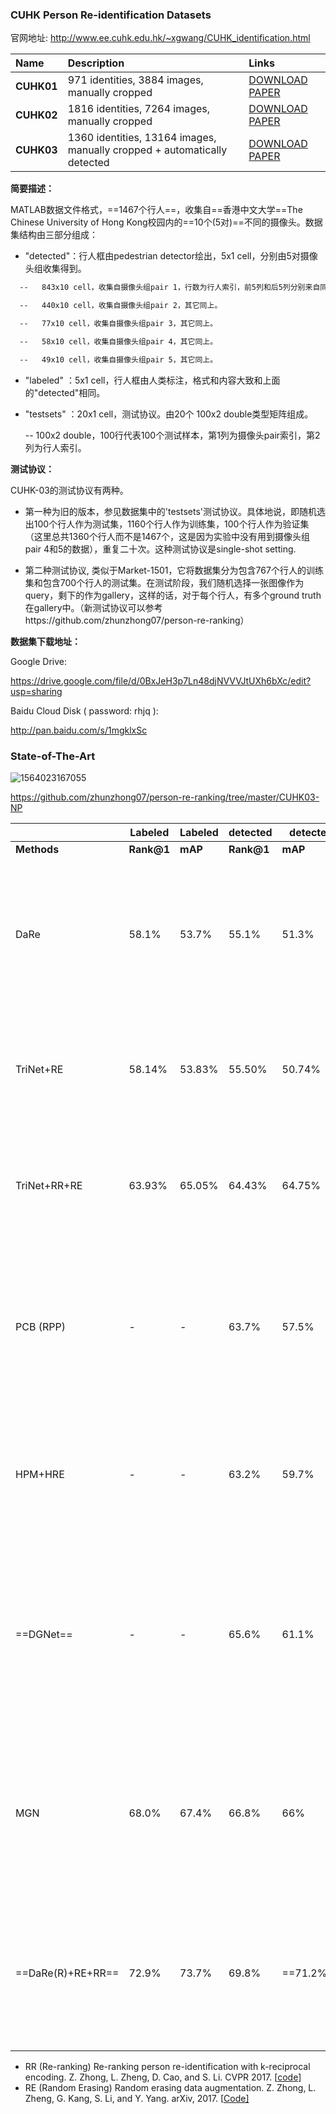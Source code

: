 ### CUHK Person Re-identification Datasets

官网地址: http://www.ee.cuhk.edu.hk/~xgwang/CUHK_identification.html

| Name       | Description                                                  | Links                                                        |
| :--------- | :----------------------------------------------------------- | :----------------------------------------------------------- |
| **CUHK01** | 971 identities, 3884 images, manually cropped                | [DOWNLOAD](https://docs.google.com/spreadsheet/viewform?formkey=dF9pZ1BFZkNiMG1oZUdtTjZPalR0MGc6MA)   [PAPER](http://www.ee.cuhk.edu.hk/~rzhao/project/transfer_accv12/liZWaccv12.pdf) |
| **CUHK02** | 1816 identities, 7264 images, manually cropped               | [DOWNLOAD](https://docs.google.com/spreadsheet/viewform?usp=drive_web&formkey=dHZtSGIwTnVDUEdWMFktQWU2bTZ0N3c6MA#gid=0)   [PAPER](http://www.cv-foundation.org/openaccess/content_cvpr_2013/papers/Li_Locally_Aligned_Feature_2013_CVPR_paper.pdf) |
| **CUHK03** | 1360 identities, 13164 images, manually cropped + automatically detected | [DOWNLOAD](https://docs.google.com/spreadsheet/viewform?usp=drive_web&formkey=dHRkMkFVSUFvbTJIRkRDLWRwZWpONnc6MA#gid=0)   [PAPER](http://www.cv-foundation.org/openaccess/content_cvpr_2014/papers/Li_DeepReID_Deep_Filter_2014_CVPR_paper.pdf) |

**简要描述：** 

MATLAB数据文件格式，==1467个行人==，收集自==香港中文大学==The Chinese University of Hong Kong校园内的==10个(5对)==不同的摄像头。数据集结构由三部分组成：

- "detected"：行人框由pedestrian detector绘出，5x1 cell，分别由5对摄像头组收集得到。

```html
  --   843x10 cell，收集自摄像头组pair 1，行数为行人索引，前5列和后5列分别来自同一组的不同摄像头。cell内每个元素为一幅 MxNx3 的行人框图像(uint8 数据类型)，个别图像可能空缺，为空集。

  --   440x10 cell，收集自摄像头组pair 2，其它同上。

  --   77x10 cell，收集自摄像头组pair 3，其它同上。

  --   58x10 cell，收集自摄像头组pair 4，其它同上。

  --   49x10 cell，收集自摄像头组pair 5，其它同上。
```

-  "labeled" ：5x1 cell，行人框由人类标注，格式和内容大致和上面的"detected"相同。

-  "testsets" ：20x1 cell，测试协议。由20个 100x2 double类型矩阵组成。

      --   100x2 double，100行代表100个测试样本，第1列为摄像头pair索引，第2列为行人索引。



**测试协议：**

CUHK-03的测试协议有两种。

- 第一种为旧的版本，参见数据集中的'testsets'测试协议。具体地说，即随机选出100个行人作为测试集，1160个行人作为训练集，100个行人作为验证集（这里总共1360个行人而不是1467个，这是因为实验中没有用到摄像头组pair 4和5的数据），重复二十次。这种测试协议是single-shot setting.

- 第二种测试协议, 类似于Market-1501，它将数据集分为包含767个行人的训练集和包含700个行人的测试集。在测试阶段，我们随机选择一张图像作为query，剩下的作为gallery，这样的话，对于每个行人，有多个ground truth在gallery中。（新测试协议可以参考https://github.com/zhunzhong07/person-re-ranking） 

  

**数据集下载地址：**

Google Drive: 

https://drive.google.com/file/d/0BxJeH3p7Ln48djNVVVJtUXh6bXc/edit?usp=sharing

Baidu Cloud Disk ( password: rhjq ):

http://pan.baidu.com/s/1mgklxSc



### State-of-The-Art

![1564023167055](D:\Notes\raw_images\1564023167055.png)

https://github.com/zhunzhong07/person-re-ranking/tree/master/CUHK03-NP

|                   | Labeled    | Labeled | detected   | detected  |                                                              |
| ----------------- | ---------- | ------- | ---------- | --------- | ------------------------------------------------------------ |
| **Methods**       | **Rank@1** | **mAP** | **Rank@1** | **mAP**   | **Reference**                                                |
| DaRe              | 58.1%      | 53.7%   | 55.1%      | 51.3%     | "[Resource Aware Person Re-identification across Multiple Resolutions](http://www.cs.cornell.edu/~gaohuang/papers/Anytime-ReID.pdf)", Yan Wang, Lequn Wang, Yurong You, Xu Zou, Vincent Chen. CVPR 2018 |
| TriNet+RE         | 58.14%     | 53.83%  | 55.50%     | 50.74%    | "[Random Erasing Data Augmentation](https://arxiv.org/abs/1708.04896)", Zhun Zhong, Liang Zheng, Guoliang Kang, Shaozi Li, Yi Yang, arXiv 2017 |
| TriNet+RR+RE      | 63.93%     | 65.05%  | 64.43%     | 64.75%    | "[Random Erasing Data Augmentation](https://arxiv.org/abs/1708.04896)", Zhun Zhong, Liang Zheng, Guoliang Kang, Shaozi Li, Yi Yang, arXiv 2017 |
| PCB (RPP)         | -          | -       | 63.7%      | 57.5%     | "[Beyond Part Models: Person Retrieval with Refined Part Pooling (and A Strong Convolutional Baseline)](https://arxiv.org/pdf/1711.09349.pdf)", Yifan Sun, Liang Zheng, Yi Yang, Qi Tian, Shengjin Wang, arXiv 2017 |
| HPM+HRE           | -          | -       | 63.2%      | 59.7%     | "[Horizontal Pyramid Matching for Person Re-identification](https://arxiv.org/pdf/1804.05275.pdf)", Yang Fu, Yunchao Wei, Yuqian Zhou, Honghui Shi, arXiv 2018 |
| ==DGNet==         | -          | -       | 65.6%      | 61.1%     | "[Joint Discriminative and Generative Learning for Person Re-identification](https://arxiv.org/abs/1904.07223)", Zhedong Zheng, Xiaodong Yang, Zhiding Yu, Liang Zheng, Yi Yang and Jan Kautz, CVPR 2019 (Oral) |
| MGN               | 68.0%      | 67.4%   | 66.8%      | 66%       | "[Learning Discriminative Features with Multiple Granularity for Person Re-Identification](https://arxiv.org/pdf/1804.01438.pdf)", Guanshuo Wang, Yufeng Yuan, Xiong Chen, Jiwei Li, Xi Zhou, arXiv 2018 |
| ==DaRe(R)+RE+RR== | 72.9%      | 73.7%   | 69.8%      | ==71.2%== | "[Resource Aware Person Re-identification across Multiple Resolutions](http://www.cs.cornell.edu/~gaohuang/papers/Anytime-ReID.pdf)", Yan Wang, Lequn Wang, Yurong You, Xu Zou, Vincent Chen. CVPR 2018 |

- RR (Re-ranking) Re-ranking person re-identification with k-reciprocal encoding. Z. Zhong, L. Zheng, D. Cao, and S. Li. CVPR 2017. [[code\]](https://github.com/zhunzhong07/person-re-ranking)
- RE (Random Erasing) Random erasing data augmentation. Z. Zhong, L. Zheng, G. Kang, S. Li, and Y. Yang. arXiv, 2017. [[Code\]](https://github.com/zhunzhong07/Random-Erasing)